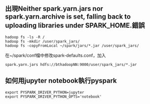 ## 出現Neither spark.yarn.jars nor spark.yarn.archive is set, falling back to uploading libraries under SPARK_HOME.錯誤

```
hadoop fs -ls -R /
hadoop fs -mkdir /user/spark_jars/
hadoop fs -copyFromLocal ~/spark/jars/*.jar /user/spark_jars/
```
在~/spark/conf檔中修改spark-defaults.conf，加入
```
spark.yarn.jars hdfs://bthadoopNN:9000/user/spark_jars/*.jar
```
## 如何用jupyter notebook執行pyspark
```
export PYSPARK_DRIVER_PYTHON=jupyter
export PYSPARK_DRIVER_PYTHON_OPTS='notebook'
```
